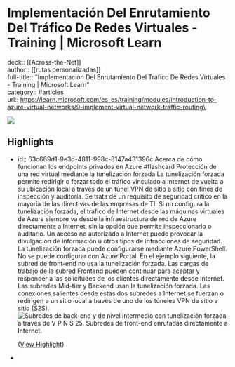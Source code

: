 # Implementación Del Enrutamiento Del Tráfico De Redes Virtuales - Training | Microsoft Learn

deck:: [[Across-the-Net]]\
author:: [[rutas personalizadas]]\
full-title:: "Implementación Del Enrutamiento Del Tráfico De Redes Virtuales - Training | Microsoft Learn"\
category:: #articles\
url:: https://learn.microsoft.com/es-es/training/modules/introduction-to-azure-virtual-networks/9-implement-virtual-network-traffic-routing\

![](https://readwise-assets.s3.amazonaws.com/static/images/article4.6bc1851654a0.png)
## Highlights
- id:: 63c669d1-9e3d-4811-998c-8147a431396c
   Acerca de cómo funcionan los endpoints privados en Azure #flashcard 
    Protección de una red virtual mediante la tunelización forzada
     La tunelización forzada permite redirigir o forzar todo el tráfico vinculado a Internet de vuelta a su ubicación local a través de un túnel VPN de sitio a sitio con fines de inspección y auditoría. Se trata de un requisito de seguridad crítico en la mayoría de las directivas de las empresas de TI. Si no configura la tunelización forzada, el tráfico de Internet desde las máquinas virtuales de Azure siempre va desde la infraestructura de red de Azure directamente a Internet, sin la opción que permite inspeccionarlo o auditarlo. Un acceso no autorizado a Internet puede provocar la divulgación de información u otros tipos de infracciones de seguridad. La tunelización forzada puede configurarse mediante Azure PowerShell. No se puede configurar con Azure Portal.
     En el ejemplo siguiente, la subred de front-end no usa la tunelización forzada. Las cargas de trabajo de la subred Frontend pueden continuar para aceptar y responder a las solicitudes de los clientes directamente desde Internet. Las subredes Mid-tier y Backend usan la tunelización forzada. Las conexiones salientes desde estas dos subredes a Internet se fuerzan o redirigen a un sitio local a través de uno de los túneles VPN de sitio a sitio (S2S).
     ![Subredes de back-end y de nivel intermedio con tunelización forzada a través de V P N S 25. Subredes de front-end enrutadas directamente a Internet.](https://learn.microsoft.com/es-es/training/modules/introduction-to-azure-virtual-networks/8-exercise-connect-two-azure-virtual-networks-global/../../wwl-azure/introduction-to-azure-virtual-networks/media/forced-tunnel-ba8d30e6.png)
  
    ([View Highlight](https://read.readwise.io/read/01gn7576zvekey6f0ndn3h9c3m))
-